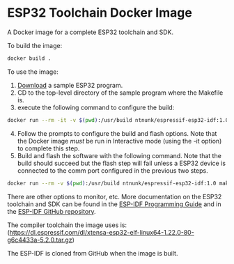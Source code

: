 # ESP32 Toolchain Docker Image

A Docker image for a complete ESP32 toolchain and SDK.

To build the image:

```bash
docker build .
```

To use the image:

1. [Download](https://github.com/espressif/esp-idf/tree/master/examples/get-started/hello_world) a sample ESP32 program.
2. CD to the top-level directory of the sample program where the Makefile is.
3. execute the following command to configure the build:

```bash
docker run --rm -it -v $(pwd):/usr/build ntnunk/espressif-esp32-idf:1.0 make menuconfig
```

4. Follow the prompts to configure the build and flash options. Note that the Docker image _must_ be
   run in Interactive mode (using the -it option) to complete this step.
5. Build and flash the software with the following command. Note that the build should succeed but
   the flash step will fail unless a ESP32 device is connected to the comm port configured in the
   previous two steps.

```bash
docker run --rm -v $(pwd):/usr/build ntnunk/espressif-esp32-idf:1.0 make flash
```

There are other options to monitor, etc. More documentation on the ESP32 toolchain and SDK can be
found in the [ESP-IDF Programming Guide](http://esp-idf.readthedocs.io/en/latest/index.html) and in
the [ESP-IDF GitHub repository](http://esp-idf.readthedocs.io/en/latest/index.html).

The compiler toolchain the image uses is:
(https://dl.espressif.com/dl/xtensa-esp32-elf-linux64-1.22.0-80-g6c4433a-5.2.0.tar.gz)

The ESP-IDF is cloned from GitHub when the image is built.


